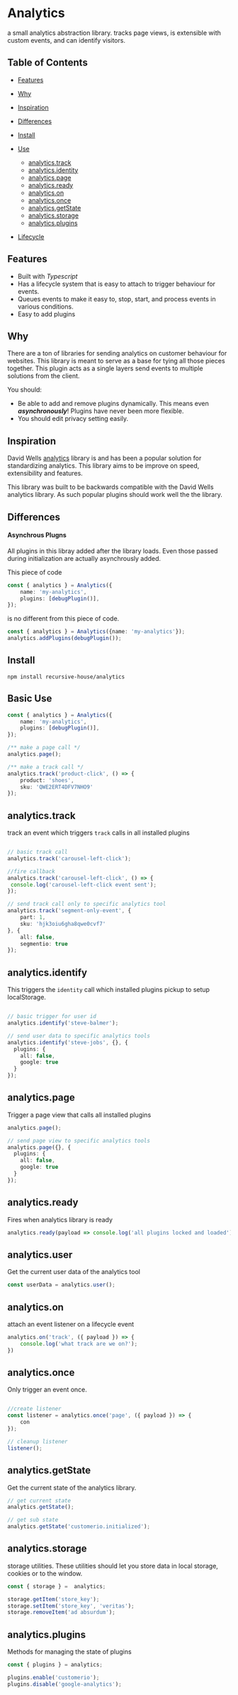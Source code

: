 # Analytics

a small analytics abstraction library. tracks page views, is extensible with custom events, and can identify visitors.

## Table of Contents

  

- [Features](#features)
- [Why](#why)
- [Inspiration](#Inspiration)
- [Differences](#differences)
- [Install](#install)
- [Use](#use)
	- [analytics.track](#analytics.track)
	- [analytics.identity](#analytics.identity)
	- [analytics.page](#analytics.page)
	- [analytics.ready](#analytics.ready)
	- [analytics.on](#analytics.ready)
	- [analytics.once](#analytics.once)
	- [analytics.getState](#analytics.getState)
	- [analytics.storage](#analytics.storage)
	- [analytics.plugins](#analytics.plugins)
	
-  [Lifecycle](#Lifecycle)
	
	


## Features
- Built with *Typescript*
- Has a lifecycle system that is easy to attach to trigger behaviour for events.
- Queues events to make it easy to, stop, start, and process events in various conditions.
- Easy to add plugins



## Why
There are a ton of libraries for sending analytics on customer behaviour for websites.  This library is meant to serve as a base for tying all those pieces together. This plugin acts as a single layers send events to multiple solutions from the client.

You should:
- Be able to add and remove plugins dynamically. This means even ***asynchronously***! Plugins have never been more flexible.
- You should edit privacy setting easily.

## Inspiration
David Wells [analytics](https://github.com/DavidWells/analytics) library is and has been a popular solution for standardizing analytics. This library aims to be improve on speed, extensibility and features.

This library was built to be backwards compatible with the David Wells analytics library. As such popular plugins should work well the the library.

## Differences

#### Asynchrous Plugns
All plugins in this libray added after the library loads. Even those passed during initialization are actually asynchrously added.

This piece of code

```typescript
const { analytics } = Analytics({
    name: 'my-analytics',
	plugins: [debugPlugin()],
});
```


is no different from this piece of code.

```typescript
const { analytics } = Analytics({name: 'my-analytics'});
analytics.addPlugins(debugPlugin());
```

## Install

```
npm install recursive-house/analytics
```

## Basic Use

```Typescript
const { analytics } = Analytics({
	name: 'my-analytics',
	plugins: [debugPlugin()],
});

/** make a page call */
analytics.page();

/** make a track call */
analytics.track('product-click', () => {
	product: 'shoes',
	sku: 'QWE2ERT4DFV7NHO9'
});
```


## analytics.track

track an event which triggers `track` calls in all installed plugins

```typescript

// basic track call
analytics.track('carousel-left-click');

//fire callback
analytics.track('carousel-left-click', () => {
 console.log('carousel-left-click event sent');
});

// send track call only to specific analytics tool
analytics.track('segment-only-event', {
	part: 1,
	sku: 'hjk3oiu6gha8qwe0cvf7'
}, {
	all: false,
	segmentio: true
});
```

## analytics.identify

This triggers the `identity` call which installed plugins pickup to setup localStorage.

```typescript

// basic trigger for user id
analytics.identify('steve-balmer');

// send user data to specific analytics tools
analytics.identify('steve-jobs', {}, {
  plugins: {
    all: false,
    google: true
  }
});
```


## analytics.page

Trigger a page view that calls all installed plugins

```typescript
analytics.page();

// send page view to specific analytics tools
analytics.page({}, {
  plugins: {
    all: false,
    google: true
  }
});
```


## analytics.ready

Fires when analytics library is ready

```typescript
analytics.ready(payload => console.log('all plugins locked and loaded'))
```

## analytics.user

Get the current user data of the analytics tool

```typescript
const userData = analytics.user();
```

## analytics.on

attach an event listener on a lifecycle event

```typescript
analytics.on('track', ({ payload }) => {
	console.log('what track are we on?');
})
```

## analytics.once

Only trigger an event once.

```typescript

//create listener
const listener = analytics.once('page', ({ payload }) => {
	con
});

// cleanup listener
listener();
```


## analytics.getState

Get the current state of the analytics library.

```typescript
// get current state
analytics.getState();

// get sub state
analytics.getState('customerio.initialized');
```

## analytics.storage

storage utilities. These utilities should let you store data in local storage, cookies or to the window.

```typescript
const { storage } =  analytics;

storage.getItem('store_key');
storage.setItem('store_key', 'veritas');
storage.removeItem('ad absurdum');
```

## analytics.plugins

Methods for managing the state of plugins

```typescript
const { plugins } = analytics;

plugins.enable('customerio');
plugins.disable('google-analytics');
```

